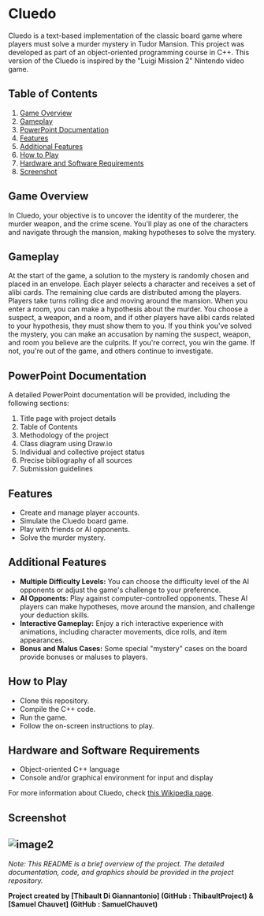# Cluedo

Cluedo is a text-based implementation of the classic board game where players must solve a murder mystery in Tudor Mansion. This project was developed as part of an object-oriented programming course in C++. This version of the Cluedo is inspired by the "Luigi Mission 2" Nintendo video game.

## Table of Contents
1. [Game Overview](#game-overview)
2. [Gameplay](#gameplay)
3. [PowerPoint Documentation](#powerpoint-documentation)
4. [Features](#features)
5. [Additional Features](#additional-features)
6. [How to Play](#how-to-play)
7. [Hardware and Software Requirements](#hardware-and-software-requirements)
8. [Screenshot](#screenshot)

## Game Overview

In Cluedo, your objective is to uncover the identity of the murderer, the murder weapon, and the crime scene. You'll play as one of the characters and navigate through the mansion, making hypotheses to solve the mystery.

## Gameplay

At the start of the game, a solution to the mystery is randomly chosen and placed in an envelope. Each player selects a character and receives a set of alibi cards. The remaining clue cards are distributed among the players.
Players take turns rolling dice and moving around the mansion. When you enter a room, you can make a hypothesis about the murder. You choose a suspect, a weapon, and a room, and if other players have alibi cards related to your hypothesis, they must show them to you.
If you think you've solved the mystery, you can make an accusation by naming the suspect, weapon, and room you believe are the culprits. If you're correct, you win the game. If not, you're out of the game, and others continue to investigate.

## PowerPoint Documentation
A detailed PowerPoint documentation will be provided, including the following sections:
1. Title page with project details
2. Table of Contents
3. Methodology of the project
4. Class diagram using Draw.io
5. Individual and collective project status
6. Precise bibliography of all sources
7. Submission guidelines

## Features

- Create and manage player accounts.
- Simulate the Cluedo board game.
- Play with friends or AI opponents.
- Solve the murder mystery.

## Additional Features

- **Multiple Difficulty Levels:** You can choose the difficulty level of the AI opponents or adjust the game's challenge to your preference.
- **AI Opponents:** Play against computer-controlled opponents. These AI players can make hypotheses, move around the mansion, and challenge your deduction skills.
- **Interactive Gameplay:** Enjoy a rich interactive experience with animations, including character movements, dice rolls, and item appearances.
- **Bonus and Malus Cases:** Some special "mystery" cases on the board provide bonuses or maluses to players.

## How to Play

- Clone this repository.
- Compile the C++ code.
- Run the game.
- Follow the on-screen instructions to play.

## Hardware and Software Requirements
- Object-oriented C++ language
- Console and/or graphical environment for input and display

For more information about Cluedo, check [this Wikipedia page](https://en.wikipedia.org/wiki/Cluedo).

## Screenshot
![image2](https://github.com/ThibaultProject/Cluedo/assets/99489109/ebe4ade7-a479-402b-afb1-bb37c7909b3f)
---

*Note: This README is a brief overview of the project. The detailed documentation, code, and graphics should be provided in the project repository.*

**Project created by [Thibault Di Giannantonio] (GitHub : ThibaultProject) & [Samuel Chauvet] (GitHub : SamuelChauvet)**
